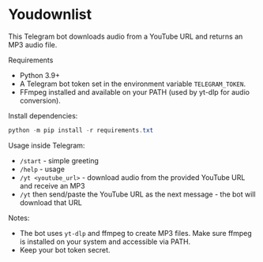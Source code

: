 # Youdownlist

This Telegram bot downloads audio from a YouTube URL and returns an MP3 audio file.

Requirements
- Python 3.9+
- A Telegram bot token set in the environment variable `TELEGRAM_TOKEN`.
- FFmpeg installed and available on your PATH (used by yt-dlp for audio conversion).

Install dependencies:

```powershell
python -m pip install -r requirements.txt
```

Usage inside Telegram:
- `/start` - simple greeting
- `/help` - usage
- `/yt <youtube_url>` - download audio from the provided YouTube URL and receive an MP3
- `/yt` then send/paste the YouTube URL as the next message - the bot will download that URL

Notes:
- The bot uses `yt-dlp` and ffmpeg to create MP3 files. Make sure ffmpeg is installed on your system and accessible via PATH.
- Keep your bot token secret.
